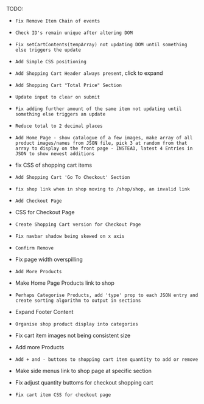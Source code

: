 TODO:


- `Fix Remove Item Chain of events`
- `Check ID's remain unique after altering DOM`
- `Fix setCartContents(tempArray) not updating DOM until something else triggers the update`
- `Add Simple CSS positioning`
- `Add Shopping Cart Header always present`, click to expand

- `Add Shopping Cart "Total Price" Section`
- `Update input to clear on submit`
- `Fix adding further amount of the same item not updating until something else triggers an update`
- `Reduce total to 2 decimal places`
- `Add Home Page - show catalogue of a few images, make array of all product images/names from JSON file, pick 3 at random from that array to display on the front page - INSTEAD, latest 4 Entries in JSON to show newest additions`
- fix CSS of shopping cart items
- `Add Shopping Cart 'Go To Checkout' Section`
- `fix shop link when in shop moving to /shop/shop, an invalid link`
- `Add Checkout Page`
- CSS for Checkout Page
- `Create Shopping Cart version for Checkout Page`
- `Fix navbar shadow being skewed on x axis`
- `Confirm Remove`
- Fix page width overspilling
- `Add More Products`
- Make Home Page Products link to shop
- `Perhaps Categorise Products, add 'type' prop to each JSON entry and create sorting algorithm to output in sections`
- Expand Footer Content
- `Organise shop product display into categories`
- Fix cart item images not being consistent size
- Add  more Products
- `Add + and - buttons to shopping cart item quantity to add or remove`
- Make side menus link to shop page at specific section
- Fix adjust quantity buttoms for checkout shopping cart
- `Fix cart item CSS for checkout page`
